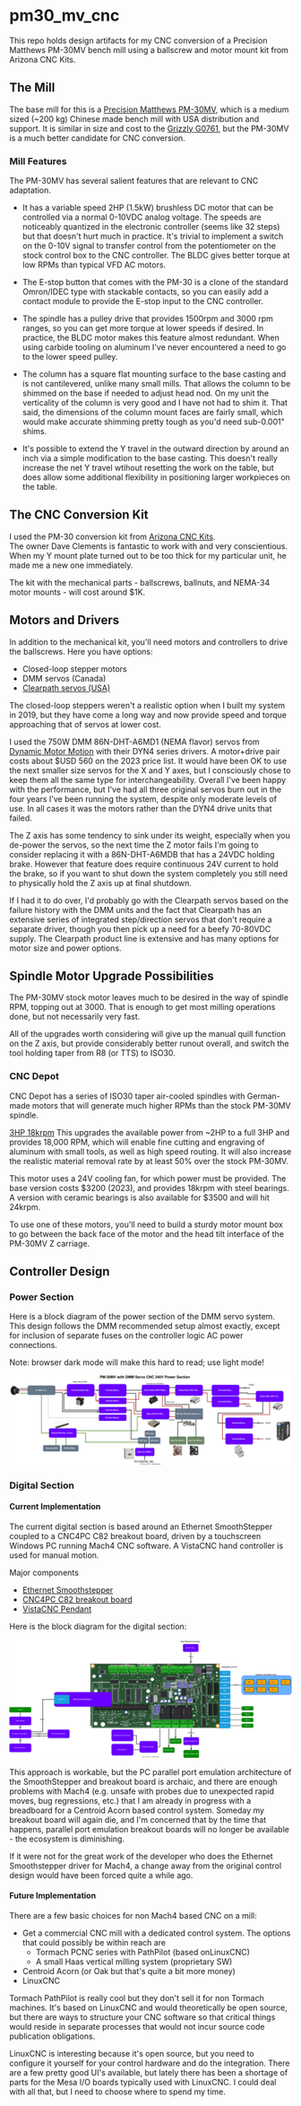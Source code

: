 # pm30_mv_cnc

This repo holds design artifacts for my CNC conversion of a Precision Matthews PM-30MV bench mill
using a ballscrew and motor mount kit from Arizona CNC Kits.

## The Mill

The base mill for this is a [Precision Matthews PM-30MV](https://www.precisionmatthews.com/shop/pm-30mv/), which is a medium sized (~200 kg) Chinese made bench mill
with USA distribution and support.  It is similar in size and cost to the [Grizzly G0761](https://www.grizzly.com/products/grizzly-10-x-32-2-hp-hd-benchtop-mill-drill-with-power-feed-and-tapping/g0761),
but the PM-30MV is a much better candidate for CNC conversion.

### Mill Features

The PM-30MV has several salient features that are relevant to CNC
adaptation.

* It has a variable speed 2HP (1.5kW) brushless DC motor that can be controlled
via a normal 0-10VDC analog voltage.  The speeds are noticeably
quantized in the electronic controller (seems like 32 steps) but that
doesn't hurt much in practice.  It's trivial to implement a switch on
the 0-10V signal to transfer
control from the potentiometer on the stock control box to the CNC controller.
The BLDC gives better torque at low RPMs than typical VFD AC motors.

* The E-stop button that comes with the PM-30 is a clone of the standard
Omron/IDEC type with stackable contacts, so you can easily add a contact module to
provide the E-stop input to the CNC controller.

* The spindle has a pulley drive that provides 1500rpm and 3000 rpm ranges, so
you can get more torque at lower speeds if desired.  In practice, the BLDC
motor makes this feature almost redundant.  When using
carbide tooling on aluminum I've never encountered a need to go to the lower
speed pulley.

* The column has a square flat mounting surface to the base casting and is not
cantilevered, unlike many small mills.  That allows the column to be shimmed
on the base if needed to adjust head nod.  On my unit the verticality of the
column is very good and I have not had to shim it.  That said, the dimensions
of the column mount faces are fairly small, which would make accurate shimming
pretty tough as you'd need sub-0.001" shims.

* It's possible to extend the Y travel in the outward direction by around an
inch via a simple modification to the base casting.  This doesn't really
increase the net Y travel wtihout resetting the work on the table, but does
allow some additional flexibility in positioning larger workpieces on the table.

## The CNC Conversion Kit

I used the PM-30 conversion kit from [Arizona CNC Kits](https://www.arizonacnckits.com/).  
The owner Dave Clements is fantastic to work with and very conscientious.
When my Y mount plate turned out to be too thick for my particular unit, he
made me a new one immediately.

The kit with the mechanical parts - ballscrews, ballnuts, and NEMA-34 motor mounts -
will cost around $1K.

## Motors and Drivers

In addition to the mechanical kit, you'll need motors and controllers to drive the
ballscrews.  Here you have options:

*  Closed-loop stepper motors
*  DMM servos (Canada)
*  [Clearpath servos (USA)](https://teknic.com/products/clearpath-brushless-dc-servo-motors/)

The closed-loop steppers weren't a realistic option when I built my system
in 2019, but they have come a long way and now provide speed and torque
approaching that of servos at lower cost.

I used the 750W DMM 86N-DHT-A6MD1 (NEMA flavor) servos from
[Dynamic Motor Motion](https://www.dmm-tech.com/products_main.html) with their DYN4 series drivers.
A motor+drive pair costs about $USD 560 on the 2023 price list.  It would
have been OK to use the next smaller size servos for the X and Y axes, but I
consciously chose to keep them all the same type for interchangeability.
Overall I've been happy with the performance, but I've had all three original servos burn out
in the four years I've been running the system, despite
only moderate levels of use.  In all cases it was the motors rather than the DYN4 drive units that failed.

The Z axis has some tendency to sink under its weight, especially when you de-power
the servos, so the next time the Z motor fails I'm going to consider replacing it
with a 86N-DHT-A6MDB that has a 24VDC holding brake.
However that feature does require continuous 24V current
to hold the brake, so if you want to shut down the system completely you still need
to physically hold the Z axis up at final shutdown.

If I had it to do over, I'd probably go with the Clearpath servos based on the
failure history with the DMM units and the fact that Clearpath has an extensive
series of integrated step/direction servos that don't require a separate
driver, though you then pick up a need for a beefy 70-80VDC supply.
The Clearpath product line is extensive and has many options for
motor size and power options.

## Spindle Motor Upgrade Possibilities

The PM-30MV stock motor leaves much to be desired in the way of spindle RPM, topping
out at 3000.  That is enough to get most milling operations done, but not necessarily
very fast.

All of the upgrades worth considering will give up the manual quill function on the
Z axis, but provide considerably better runout overall, and switch the tool holding
taper from R8 (or TTS) to ISO30.

### CNC Depot

CNC Depot has a series of ISO30 taper air-cooled spindles with German-made motors that
will generate much higher RPMs than the stock PM-30MV spindle.

[3HP 18krpm](https://www.cncdepot.net/product-page/rm30-standalone-spindle) This upgrades
the available power from ~2HP to a full 3HP and provides 18,000 RPM, which will enable
fine cutting and engraving of aluminum with small tools, as well as high speed routing.
It will also increase the realistic material removal rate by at least 50% over the stock
PM-30MV.

This motor uses a 24V cooling fan, for which power must be provided.  The base version
costs $3200 (2023), and provides 18krpm with steel bearings.  A version with ceramic
bearings is also available for $3500 and will hit 24krpm.

To use one of these motors, you'll need to build a sturdy motor mount box to go between
the back face of the motor and the head tilt interface of the PM-30MV Z carriage.

## Controller Design

### Power Section 

Here is a block diagram of the power section of the DMM servo system.  This
design follows the DMM recommended setup almost exactly, except for inclusion
of separate fuses on the controller logic AC power connections.

Note: browser dark mode will make this hard to read; use light mode!

![Power Section Block Diagram](art/PM-30MV_power_section.svg)

### Digital Section

#### Current Implementation

The current digital section is based around an Ethernet SmoothStepper coupled
to a CNC4PC C82 breakout board, driven by a touchscreen Windows PC running Mach4
CNC software.  A VistaCNC hand controller is used for manual motion.

Major components
*  [Ethernet Smoothstepper](https://warp9td.com/)
*  [CNC4PC C82 breakout board](https://cnc4pc.com/c82-dual-port-multifunction-board-b.html)
*  [VistaCNC Pendant](https://www.vistacnc.com/b01_pendant_P4_P4S/pendant_P4_P4S.htm)

Here is the block diagram for the digital section:

![Digital Section Block Diagram](art/PM30MV_digital_section.svg)

This approach is workable, but the PC parallel port emulation architecture of
the SmoothStepper and breakout board is archaic, and there are enough problems
with Mach4 (e.g. unsafe with probes due to unexpected rapid moves, bug regressions,
etc.) that I am already in progress with a breadboard for a Centroid Acorn based
control system.  Someday my breakout board will again die, and I'm concerned that by
the time that happens, parallel port emulation breakout boards will no longer
be available - the ecosystem is diminishing.

If it were not for the great work of the developer who does the Ethernet Smoothstepper
driver for Mach4, a change away from the original control design would have been
forced quite a while ago.

#### Future Implementation

There are a few basic choices for non Mach4 based CNC on a mill:

* Get a commercial CNC mill with a dedicated control system.  The options that
could possibly be within reach are
    *  Tormach PCNC series with PathPilot (based onLinuxCNC)
    *  A small Haas vertical milling system (proprietary SW)
* Centroid Acorn  (or Oak but that's quite a bit more money)
* LinuxCNC

Tormach PathPilot is really cool but they don't sell it for non Tormach machines.
It's based on LinuxCNC and would theoretically be open source, but there are ways
to structure your CNC software so that critical things would reside in separate
processes that would not incur source code publication obligations.

LinuxCNC is interesting because it's open source, but you need to configure it
yourself for your control hardware and do the integration.  There are a few
pretty good UI's available, but lately there has
been a shortage of parts for the Mesa I/O boards typically used with LinuxCNC.
I could deal with all that, but I need to choose where to spend my time.